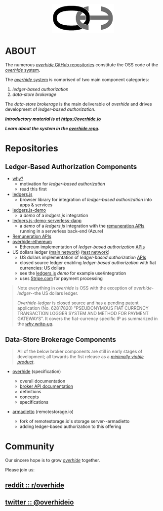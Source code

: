 <p align="center"><a href="https://github.com/overhide"><img src="./.github/logo.png" width="200px"/></a></p>

# ABOUT

The numerous [*overhide* GitHub repositories](https://github.com/overhide) constitute the OSS code of the [*overhide* system](https://overhide.io).

The [*overhide* system](https://overhide.io) is comprised of two main component categories:

1. *ledger-based authorization*
1. *data-store brokerage*

The *data-store brokerage* is the main deliverable of *overhide* and drives development of *ledger-based authorization*.

_**Introductory material is at https://overhide.io**_

_**Learn about the system in the [overhide repo](https://github.com/overhide/overhide).**_

# Repositories

## Ledger-Based Authorization Components

* [why?](https://overhide.io/2019/03/20/why.html)
    * motivation for *ledger-based authorization*
    * read this first
* [ledgers.js](https://github.com/overhide/ledgers.js)
    * browser library for integration of *ledger-based authorization* into apps & services
* [ledgers.js-demo](https://github.com/overhide/ledgers.js-demo)    
    * a *demo* of a *ledgers.js* integration
* [ledgers.js-demo-serverless-dapp](https://github.com/overhide/ledgers.js-demo-serverless-dapp)
   * a *demo* of a *ledgers.js* integration with the [remuneration APIs](https://github.com/overhide/overhide/blob/master/docs/remuneration-api.md) running in a serverless back-end (Azure)
* [Remuneration APIs](https://github.com/overhide/overhide/blob/master/docs/remuneration-api.md)
* [overhide-ethereum](https://github.com/overhide/overhide-ethereum)
    * Ethereum implementation of *ledger-based authorization* [APIs](https://rinkeby.ethereum.overhide.io/swagger.html)
* US dollars ledger ([main network](https://ledger.overhide.io)) ([test network](https://test.ledger.overhide.io))
    * US dollars implementation of *ledger-based authorization* [APIs](https://test.ohledger.com/swagger.html)
    * closed source ledger enabling *ledger-based authorization* with fiat currencies: US dollars
    * see the [ledgers.js](https://github.com/overhide/ledgers.js) *demo* for example use/integration
    * uses [Stripe.com](https://stripe.com) for payment processing
    
> Note everything in *overhide* is OSS with the exception of *overhide-ledger*--the US dollars ledger.
>
> *Overhide-ledger* is closed source and has a pending patent application (No. 62817820) "PSEUDONYMOUS FIAT CURRENCY TRANSACTION LOGGER SYSTEM AND METHOD FOR PAYMENT GATEWAYS".  It covers the fiat-currency specific IP as summarized in the [*why* write-up](https://overhide.io/2019/03/20/why.html#what-does-overhide-ledger-do).

## Data-Store Brokerage Components

> All of the below broker components are still in early stages of development; all towards the fist release as a [*minimally viable product*](https://github.com/overhide/overhide/blob/master/docs/mvp.md).    

* [overhide](https://github.com/overhide/overhide) (specification)
    * overall documentation
    * [broker API documentation](TBD)
    * definitions
    * concepts
    * specifications

* [armadietto](https://github.com/overhide/armadietto) (remotestorage.io)
    * fork of remotestorage.io's storage server--armadietto
    * adding ledger-based authorization to this offering

# Community

Our sincere hope is to grow [*overhide*](https://overhide.io) together.

Please join us:

## [reddit :: r/overhide](https://www.reddit.com/r/overhide/)

## [twitter :: @overhideio](https://twitter.com/overhideio)
